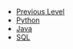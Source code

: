 <!-- docs/_sidebar.md created by Zachary Li -->

- [Previous Level](README)
- [Python](Languages/Python/README)
- [Java](Languages/Java/README)
- [SQL](Languages/SQL/README)
